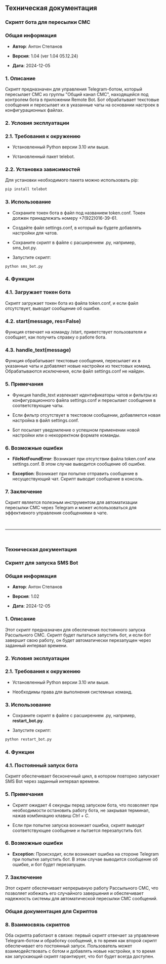## Техническая документация

### Скрипт бота для пересылки СМС

### Общая информация

- **Автор**: Антон Степанов

- **Версия**: 1.04 (ver 1.04 05.12.24)

- **Дата**: 2024-12-05

### 1. Описание

Скрипт предназначен для управления Telegram-ботом, который пересылает СМС из группы "Общий канал СМС", находящейся под контролем бота в приложении Remote Bot. Бот обрабатывает текстовые сообщения и пересылает их в указанные чаты на основании настроек в конфигурационных файлах.

### 2. Условия эксплуатации

### 2.1. Требования к окружению

- Установленный Python версии 3.10 или выше.

- Установленный пакет telebot.

### 2.2. Установка зависимостей

Для установки необходимого пакета можно использовать pip:

```bash
pip install telebot
```

### 3. Использование

- Сохраните токен бота в файл под названием token.conf. Токен должен принадлежать номеру +7(922)016-39-61.

- Создайте файл settings.conf, в который вы будете добавлять настройки для чатов.

- Сохраните скрипт в файле с расширением .py, например, sms_bot.py.

- Запустите скрипт:

```bash
python sms_bot.py
```

### 4. Функции

### 4.1. Загружает токен бота

Скрипт загружает токен бота из файла token.conf, и если файл отсутствует, выводит сообщение об ошибке.

### 4.2. start(message, res=False)

Функция отвечает на команду /start, приветствует пользователя и сообщает, как получить справку о работе бота.

### 4.3. handle_text(message)

Функция обрабатывает текстовые сообщения, пересылает их в указанные чаты и добавляет новые настройки из текстовых команд. Обрабатываются исключения, если файл settings.conf не найден.

### 5. Примечания

- Функция handle_text извлекает идентификаторы чатов и фильтры из конфигурационного файла settings.conf и пересылает сообщения в соответствующие чаты.

- Если фильтр отсутствует в текстовом сообщении, добавляется новая настройка в файл settings.conf.

- Бот посылает уведомление о успешном применении новой настройки или о некорректном формате команды.

### 6. Возможные ошибки

- **FileNotFoundError**: Возникает при отсутствии файла token.conf или settings.conf. В этом случае выводится сообщение об ошибке.

- **Exception**: Возникает при попытке отправить сообщение в несуществующий чат. Скрипт выводит сообщение в консоль.

### 7. Заключение

Скрипт является полезным инструментом для автоматизации пересылки СМС через Telegram и может использоваться для эффективного управления сообщениями в чате.

<br>
<hr>
<br>

### Техническая документация

### Скрипт для запуска SMS Bot

### Общая информация

- **Автор**: Антон Степанов

- **Версия**: 1.02

- **Дата**: 2024-12-05

### 1. Описание

Этот скрипт предназначен для обеспечения постоянного запуска Рассыльного СМС. Скрипт будет пытаться запустить бот, и если бот завершит свою работу, он будет автоматически перезапущен через заданный интервал времени.

### 2. Условия эксплуатации

### 2.1. Требования к окружению

- Установленный Python версии 3.10 или выше.

- Необходимы права для выполнения системных команд.

### 3. Использование

- Сохраните скрипт в файле с расширением .py, например, **restart_bot.py**.

- Запустите скрипт:

```bash
python restart_bot.py
```

### 4. Функции

### 4.1. Постоянный запуск бота

Скрипт обеспечивает бесконечный цикл, в котором повторно запускает SMS Bot через заданный интервал времени.

### 5. Примечания

- Скрипт ожидает 4 секунды перед запуском бота, что позволяет при необходимости остановить работу бота, не закрывая терминал, нажав комбинацию клавиш *Ctrl + C*.

- Если при попытке запуска возникает ошибка, скрипт выводит соответствующее сообщение и пытается перезапустить бот.

### 6. Возможные ошибки

- **Exception**: Происходит, если возникает ошибка на стороне Telegram при попытке запустить бот. В этом случае выводится сообщение об ошибке, и бот будет перезапущен.

### 7. Заключение

Этот скрипт обеспечивает непрерывную работу Рассыльного СМС, что позволяет избежать его случайного завершения и обеспечивает надежность системы для автоматической пересылки СМС сообщений.



### Общая документация для Скриптов

### 8. Взаимосвязь скриптов

Оба скрипта работают в связке: первый скрипт отвечает за управление Telegram-ботом и обработку сообщений, в то время как второй скрипт обеспечивает его постоянный запуск. Пользователь может взаимодействовать с ботом и добавлять новые настройки, в то время как запускающий скрипт гарантирует, что бот будет всегда доступен.
